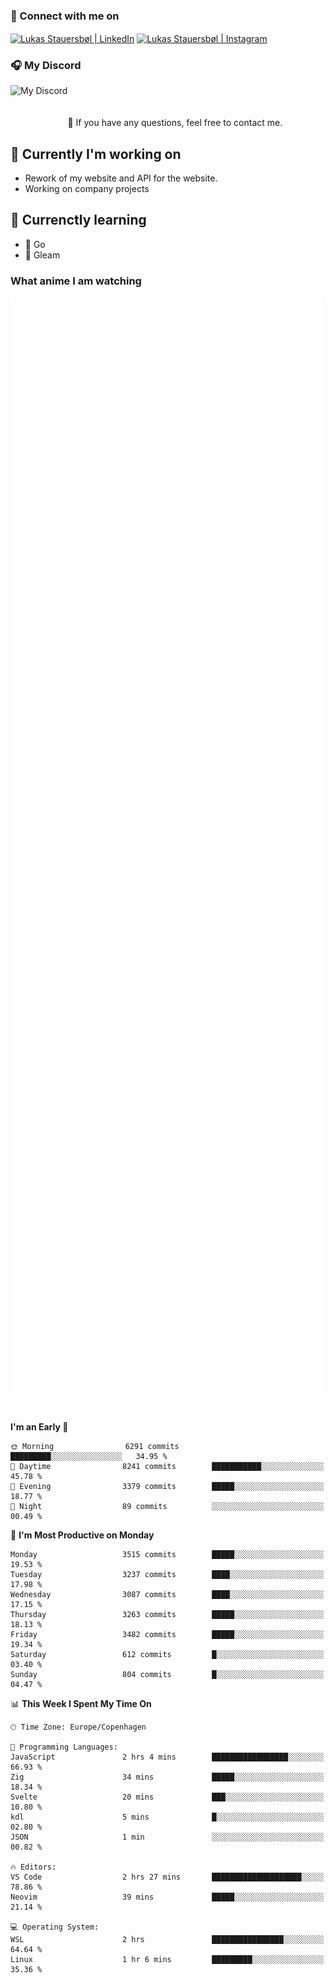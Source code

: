 ### 🔗 Connect with me on
<a href="https://www.instagram.com/lukas_stauersbol" target="_blank"><img align="center" src="https://raw.githubusercontent.com/stauersbol/stauersbol/main/images/instagram.svg" alt="Lukas Stauersbøl | LinkedIn" width="30px"/></a>
<a href="https://www.linkedin.com/in/lukas-stauersbol/" target="_blank"><img align="center" src="https://raw.githubusercontent.com/stauersbol/stauersbol/main/images/linkedin.svg" alt="Lukas Stauersbøl | Instagram" width="30px"/></a>

<p align="center">
 <h3>🎧 My Discord</h3>
 <img align="left" height="55px" src="https://discord.c99.nl/widget/theme-2/147806323323568128.png" alt="My Discord" />
</p>

<br/>
<br/>
<br/>
💬 If you have any questions, feel free to contact me.

## 🔭 Currently I'm working on
- Rework of my website and API for the website.
- Working on company projects
 
## 🌱 Currenctly learning
- 💙 Go
- 💜 Gleam

### What anime I am watching
<a href="https://anilist.co/user/slashiy/" align="center"><img align="center" width="500px" src="metrics.plugin.personal.anilist.svg" /></a>

<br/>

<!--START_SECTION:waka-->
**I'm an Early 🐤** 

```text
🌞 Morning                6291 commits        █████████░░░░░░░░░░░░░░░░   34.95 % 
🌆 Daytime                8241 commits        ███████████░░░░░░░░░░░░░░   45.78 % 
🌃 Evening                3379 commits        █████░░░░░░░░░░░░░░░░░░░░   18.77 % 
🌙 Night                  89 commits          ░░░░░░░░░░░░░░░░░░░░░░░░░   00.49 % 
```
📅 **I'm Most Productive on Monday** 

```text
Monday                   3515 commits        █████░░░░░░░░░░░░░░░░░░░░   19.53 % 
Tuesday                  3237 commits        ████░░░░░░░░░░░░░░░░░░░░░   17.98 % 
Wednesday                3087 commits        ████░░░░░░░░░░░░░░░░░░░░░   17.15 % 
Thursday                 3263 commits        █████░░░░░░░░░░░░░░░░░░░░   18.13 % 
Friday                   3482 commits        █████░░░░░░░░░░░░░░░░░░░░   19.34 % 
Saturday                 612 commits         █░░░░░░░░░░░░░░░░░░░░░░░░   03.40 % 
Sunday                   804 commits         █░░░░░░░░░░░░░░░░░░░░░░░░   04.47 % 
```


📊 **This Week I Spent My Time On** 

```text
🕑︎ Time Zone: Europe/Copenhagen

💬 Programming Languages: 
JavaScript               2 hrs 4 mins        █████████████████░░░░░░░░   66.93 % 
Zig                      34 mins             █████░░░░░░░░░░░░░░░░░░░░   18.34 % 
Svelte                   20 mins             ███░░░░░░░░░░░░░░░░░░░░░░   10.80 % 
kdl                      5 mins              █░░░░░░░░░░░░░░░░░░░░░░░░   02.80 % 
JSON                     1 min               ░░░░░░░░░░░░░░░░░░░░░░░░░   00.82 % 

🔥 Editors: 
VS Code                  2 hrs 27 mins       ████████████████████░░░░░   78.86 % 
Neovim                   39 mins             █████░░░░░░░░░░░░░░░░░░░░   21.14 % 

💻 Operating System: 
WSL                      2 hrs               ████████████████░░░░░░░░░   64.64 % 
Linux                    1 hr 6 mins         █████████░░░░░░░░░░░░░░░░   35.36 % 
```


<!--END_SECTION:waka-->
